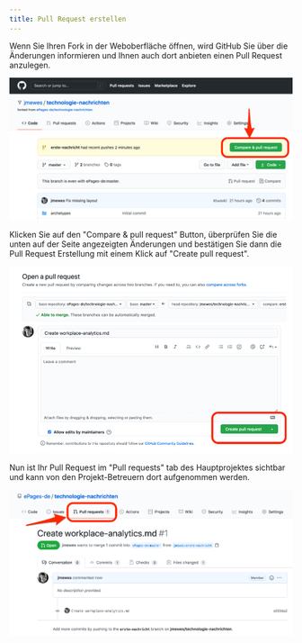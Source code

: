 ```yaml
---
title: Pull Request erstellen
---
```


Wenn Sie Ihren Fork in der Weboberfläche öffnen, wird GitHub Sie über die Änderungen informieren und Ihnen auch dort anbieten einen Pull Request anzulegen.

![](./img/github_pr_1.png)

Klicken Sie auf den "Compare & pull request" Button, überprüfen Sie die unten auf der Seite angezeigten Änderungen und bestätigen Sie dann die Pull Request Erstellung mit einem Klick auf "Create pull request".

![](./img/github_pr_2.png)

Nun ist Ihr Pull Request im "Pull requests" tab des Hauptprojektes sichtbar und kann von den Projekt-Betreuern dort aufgenommen werden.

![](./img/github_pr_details.png)
